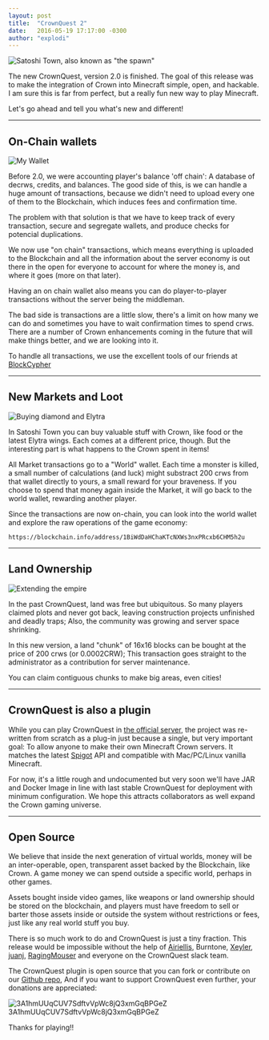 ```yaml
---
layout: post
title:  "CrownQuest 2"
date:   2016-05-19 17:17:00 -0300
author: "explodi"
---
```


<img class="post-full-img" src="http://i.imgur.com/tqZEwpL.png" alt='Satoshi Town, also known as "the spawn"'>

The new CrownQuest, version 2.0 is finished. The goal of this release was to make the integration of Crown into Minecraft simple, open, and hackable. I am sure this is far from perfect, but a really fun new way to play Minecraft.

Let's go ahead and tell you what's new and different!

---

On-Chain wallets
--------------------------------------

<img class="post-side-img side-l" src="http://i.imgur.com/UM6nLpU.jpg" alt='My Wallet'>


Before 2.0, we were accounting player's balance 'off chain': A database of decrws, credits, and balances. The good side of this, is we can handle a huge amount of transactions, because we didn't need to upload every one of them to the Blockchain, which induces fees and confirmation time.

The problem with that solution is that we have to keep track of every transaction, secure and segregate wallets, and produce checks for potencial duplications. 

We now use "on chain" transactions, which means everything is uploaded to the Blockchain and all the information about the server economy is out there in the open for everyone to account for where the money is, and where it goes (more on that later). 

Having an on chain wallet also means you can do player-to-player transactions without the server being the middleman.

The bad side is transactions are a little slow, there's a limit on how many we can do and sometimes you have to wait confirmation times to spend crws. There are a number of Crown enhancements coming in the future that will make things better, and we are looking into it.

To handle all transactions, we use the excellent tools of our friends at [BlockCypher](http://www.blockcypher.com)

---

New Markets and Loot
----------------------

<img class="post-side-img side-r" src="http://i.imgur.com/jmUsfeg.gif" alt='Buying diamond and Elytra'>

In Satoshi Town you can buy valuable stuff with Crown, like food or the latest Elytra wings. Each comes at a different price, though. But the interesting part is what happens to the Crown spent in items!

All Market transactions go to a "World" wallet. Each time a monster is killed, a small number of calculations (and luck) might substract 200 crws from that wallet directly to yours, a small reward for your braveness. If you choose to spend that money again inside the Market, it will go back to the world wallet, rewarding another player.

Since the transactions are now on-chain, you can look into the world wallet and explore the raw operations of the game economy:

````
https://blockchain.info/address/1BiWdDaHChaKTcNXWs3nxPRcxb6CHM5h2u
````

---

Land Ownership
------------------------------------------------

<img class="post-side-img side-l" src="http://i.imgur.com/4dfEhu2.gif" alt='Extending the empire'>

In the past CrownQuest, land was free but ubiquitous. So many players claimed plots and never got back, leaving construction projects unfinished and deadly traps; Also, the community was growing and server space shrinking.

In this new version, a land "chunk" of 16x16 blocks can be bought at the price of 200 crws (or 0.0002CRW); This transaction goes straight to the administrator as a contribution for server maintenance.

You can claim contiguous chunks to make big areas, even cities!

---

CrownQuest is also a plugin
----------------------
While you can play CrownQuest in [the official server](http://crownquest.co), the project was re-written from scratch as a plug-in just because a single, but very important goal: To allow anyone to make their own Minecraft Crown servers. It matches the latest [Spigot](http://spigotmc.com) API and compatible with Mac/PC/Linux vanilla Minecraft. 

For now, it's a little rough and undocumented but very soon we'll have JAR and Docker Image in line with last stable CrownQuest for deployment with minimum configuration. We hope this attracts collaborators as well expand the Crown gaming universe.

---

Open Source
------------------------------------
We believe that inside the next generation of virtual worlds, money will be an inter-operable, open, transparent asset backed by the Blockchain, like Crown. A game money we can spend outside a specific world, perhaps in other games.

Assets bought inside video games, like weapons or land ownership should be stored on the blockchain, and players must have freedom to sell or barter those assets inside or outside the system without restrictions or fees, just like any real world stuff you buy.

There is so much work to do and CrownQuest is just a tiny fraction. This release would be impossible without the help of [Airiellis](https://twitter.com/shallonhackenb1), Burntone, [Xeyler](https://github.com/Xeyler), [juanj](https://github.com/juanj), [RagingMouser](https://github.com/RagingMouser) and everyone on the CrownQuest slack team.

The CrownQuest plugin is open source that you can fork or contribute on our [Github repo](https://github.com/crownquest/crownquest), And if you want to support CrownQuest even further, your donations are appreciated:

<div class="qr-code-container">
	<img src="https://chart.googleapis.com/chart?chs=300x300&cht=qr&chl=crown:3A1hmUUqCUV7SdftvVpWc8jQ3xmGqBPGeZ" alt="3A1hmUUqCUV7SdftvVpWc8jQ3xmGqBPGeZ">
	<span>3A1hmUUqCUV7SdftvVpWc8jQ3xmGqBPGeZ</span>
</div>

Thanks for playing!!